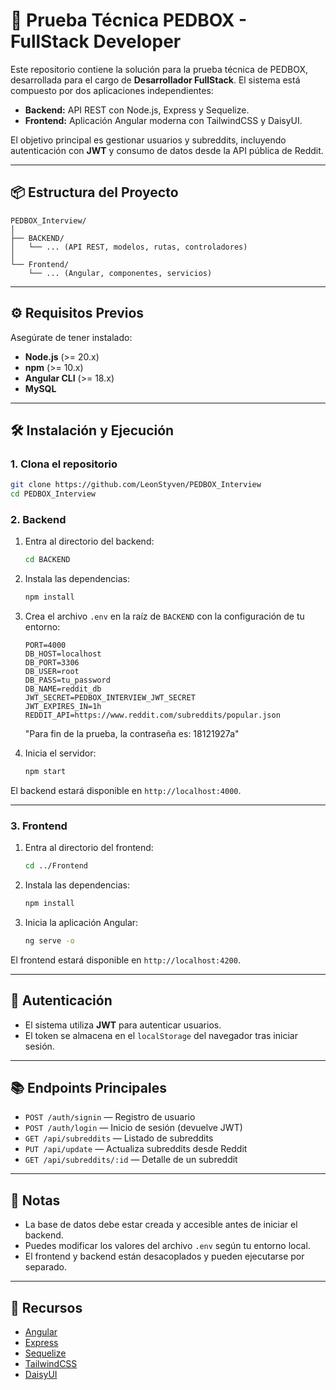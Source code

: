 # 🚀 Prueba Técnica PEDBOX - FullStack Developer

Este repositorio contiene la solución para la prueba técnica de PEDBOX, desarrollada para el cargo de **Desarrollador FullStack**. El sistema está compuesto por dos aplicaciones independientes:

- **Backend:** API REST con Node.js, Express y Sequelize.
- **Frontend:** Aplicación Angular moderna con TailwindCSS y DaisyUI.

El objetivo principal es gestionar usuarios y subreddits, incluyendo autenticación con **JWT** y consumo de datos desde la API pública de Reddit.

---

## 📦 Estructura del Proyecto

```
PEDBOX_Interview/
│
├── BACKEND/
│   └── ... (API REST, modelos, rutas, controladores)
│
└── Frontend/
    └── ... (Angular, componentes, servicios)
```

---

## ⚙️ Requisitos Previos

Asegúrate de tener instalado:

- **Node.js** (>= 20.x)
- **npm** (>= 10.x)
- **Angular CLI** (>= 18.x)
- **MySQL**

---

## 🛠 Instalación y Ejecución

### 1. Clona el repositorio

```bash
git clone https://github.com/LeonStyven/PEDBOX_Interview
cd PEDBOX_Interview
```

### 2. Backend

1. Entra al directorio del backend:

    ```bash
    cd BACKEND
    ```

2. Instala las dependencias:

    ```bash
    npm install
    ```

3. Crea el archivo `.env` en la raíz de `BACKEND` con la configuración de tu entorno:

    ```env
    PORT=4000
    DB_HOST=localhost
    DB_PORT=3306
    DB_USER=root
    DB_PASS=tu_password
    DB_NAME=reddit_db
    JWT_SECRET=PEDBOX_INTERVIEW_JWT_SECRET
    JWT_EXPIRES_IN=1h
    REDDIT_API=https://www.reddit.com/subreddits/popular.json
    ```
    "Para fin de la prueba, la contraseña es: 18121927a"

4. Inicia el servidor:

    ```bash
    npm start
    ```

El backend estará disponible en `http://localhost:4000`.

---

### 3. Frontend

1. Entra al directorio del frontend:

    ```bash
    cd ../Frontend
    ```

2. Instala las dependencias:

    ```bash
    npm install
    ```

3. Inicia la aplicación Angular:

    ```bash
    ng serve -o
    ```

El frontend estará disponible en `http://localhost:4200`.

---

## 🔐 Autenticación

- El sistema utiliza **JWT** para autenticar usuarios.
- El token se almacena en el `localStorage` del navegador tras iniciar sesión.

---

## 📚 Endpoints Principales

- `POST /auth/signin` — Registro de usuario
- `POST /auth/login` — Inicio de sesión (devuelve JWT)
- `GET /api/subreddits` — Listado de subreddits
- `PUT /api/update` — Actualiza subreddits desde Reddit
- `GET /api/subreddits/:id` — Detalle de un subreddit

---

## 📝 Notas

- La base de datos debe estar creada y accesible antes de iniciar el backend.
- Puedes modificar los valores del archivo `.env` según tu entorno local.
- El frontend y backend están desacoplados y pueden ejecutarse por separado.

---

## 📖 Recursos

- [Angular](https://angular.dev/)
- [Express](https://expressjs.com/)
- [Sequelize](https://sequelize.org/)
- [TailwindCSS](https://tailwindcss.com/)
- [DaisyUI](https://daisyui.com/)
